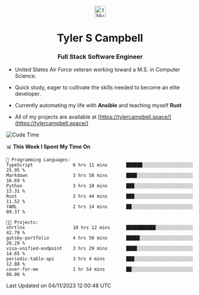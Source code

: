 <p align="center">
<a href="https://www.linkedin.com/in/t36campbell" target="blank"><img align="center" src="https://ik.imagekit.io/t36campbell/Portfolio/linkedin.png.original_m8bbGgPh6.png" alt="t36campbell" height="30" width="30" /></a>
</p>
<h1 align="center">Tyler S Campbell</h1>
<h3 align="center">Full Stack Software Engineer</h3>

* United States Air Force veteran working toward a M.S. in Computer Science.

* Quick study, eager to cultivate the skills needed to become an elite developer.

* Currently automating my life with **Ansible** and teaching myself **Rust**

* All of my projects are available at [https://tylercampbell.space/](https://tylercampbell.space/)

<!--START_SECTION:waka-->
![Code Time](http://img.shields.io/badge/Code%20Time-2%2C958%20hrs%2037%20mins-blue)

📊 **This Week I Spent My Time On** 

```text
💬 Programming Languages: 
TypeScript               6 hrs 11 mins       ██████░░░░░░░░░░░░░░░░░░░   25.95 % 
Markdown                 3 hrs 58 mins       ████░░░░░░░░░░░░░░░░░░░░░   16.69 % 
Python                   3 hrs 10 mins       ███░░░░░░░░░░░░░░░░░░░░░░   13.31 % 
Rust                     2 hrs 44 mins       ███░░░░░░░░░░░░░░░░░░░░░░   11.52 % 
YAML                     2 hrs 14 mins       ██░░░░░░░░░░░░░░░░░░░░░░░   09.37 % 

🐱‍💻 Projects: 
shrtlnx                  10 hrs 12 mins      ███████████░░░░░░░░░░░░░░   42.79 % 
gatsby-portfolio         4 hrs 50 mins       █████░░░░░░░░░░░░░░░░░░░░   20.29 % 
visa-unified-endpoint    3 hrs 29 mins       ████░░░░░░░░░░░░░░░░░░░░░   14.65 % 
periodic-table-api       3 hrs 4 mins        ███░░░░░░░░░░░░░░░░░░░░░░   12.88 % 
cover-for-me             1 hr 54 mins        ██░░░░░░░░░░░░░░░░░░░░░░░   08.00 % 
```


 Last Updated on 04/11/2023 12:00:48 UTC
<!--END_SECTION:waka-->
